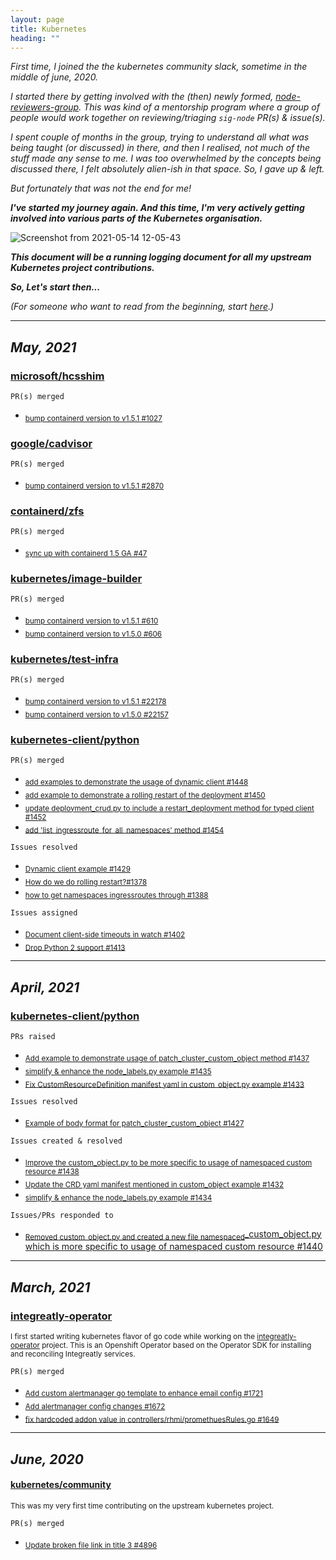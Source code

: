 ```yaml
---
layout: page
title: Kubernetes
heading: ""
---
```


*First time, I joined the the kubernetes community slack, sometime in the middle of june, 2020.*

*I started there by getting involved with the (then) newly formed, [node-reviewers-group](https://www.psaggu.com/kubernetes-mentorship/2020/07/30/node-reviewer-group-tasks.html). This was kind of a mentorship program where a group of people would work together on reviewing/triaging `sig-node` PR(s) & issue(s).*

*I spent couple of months in the group, trying to understand all what was being taught (or discussed) in there, and then I realised, not much of the stuff made  any sense to me. I was too overwhelmed by the concepts being discussed there, I felt absolutely alien-ish in that space. So, I gave up & left.*

*But fortunately that was not the end for me!*

***I've started my journey again. And this time, I'm very actively getting involved into various parts of the Kubernetes organisation.***


![Screenshot from 2021-05-14 12-05-43](https://user-images.githubusercontent.com/30499743/118231546-f30ca980-b4ac-11eb-9fd8-2d90e6d9e51e.png)


***This document will be a running logging document for all my upstream Kubernetes project contributions.***

***So, Let's start then...***


*(For someone who want to read from the beginning, start [here](https://www.psaggu.com/kubernetes.html#june-2020).)*

---

## *May, 2021*

### **[microsoft/hcsshim](https://github.com/microsoft/hcsshim)**

`PR(s) merged`
- <sub>[bump containerd version to v1.5.1 #1027](https://github.com/microsoft/hcsshim/pull/1027#event-4745184459)</sub>


### **[google/cadvisor](https://github.com/google/cadvisor/)**

`PR(s) merged`  
- <sub>[bump containerd version to v1.5.1 #2870](https://github.com/google/cadvisor/pull/2870)</sub>

### **[containerd/zfs](https://github.com/containerd/zfs/)**

`PR(s) merged`
- <sub>[sync up with containerd 1.5 GA #47](https://github.com/containerd/zfs/pull/47)</sub>

### **[kubernetes/image-builder](https://github.com/kubernetes-sigs/image-builder)**

`PR(s) merged`
- <sub>[bump containerd version to v1.5.1 #610](https://github.com/kubernetes-sigs/image-builder/pull/610)</sub>
- <sub>[bump containerd version to v1.5.0 #606](https://github.com/kubernetes-sigs/image-builder/pull/606)</sub>


### **[kubernetes/test-infra](https://github.com/kubernetes/test-infra)**

`PR(s) merged`
- <sub>[bump containerd version to v1.5.1 #22178](https://github.com/kubernetes/test-infra/pull/22178)</sub>
- <sub>[bump containerd version to v1.5.0 #22157](https://github.com/kubernetes/test-infra/pull/22157)</sub>

### **[ kubernetes-client/python ](https://github.com/kubernetes-client/python)**

`PR(s) merged`
- <sub>[add examples to demonstrate the usage of dynamic client #1448](https://github.com/kubernetes-client/python/pull/1448)</sub>
- <sub>[add example to demonstrate a rolling restart of the deployment #1450](https://github.com/kubernetes-client/python/pull/1450)</sub>
- <sub>[update deployment_crud.py to include a restart_deployment method for typed client #1452](https://github.com/kubernetes-client/python/pull/1452)</sub>
- <sub>[add 'list_ingressroute_for_all_namespaces' method #1454](https://github.com/kubernetes-client/python/pull/1454)</sub>

`Issues resolved`
- <sub>[Dynamic client example #1429](https://github.com/kubernetes-client/python/issues/1429)</sub>
- <sub>[How do we do rolling restart?#1378](https://github.com/kubernetes-client/python/issues/1378)</sub>
- <sub>[how to get namespaces ingressroutes through #1388](https://github.com/kubernetes-client/python/issues/1388)</sub>

`Issues assigned`
- <sub>[Document client-side timeouts in watch #1402](https://github.com/kubernetes-client/python/issues/1402)</sub>
- <sub>[Drop Python 2 support #1413](https://github.com/kubernetes-client/python/issues/1413)</sub>

---

## *April, 2021*

### **[ kubernetes-client/python ](https://github.com/kubernetes-client/python)**

`PRs raised`
- <sub>[Add example to demonstrate usage of patch_cluster_custom_object method #1437](https://github.com/kubernetes-client/python/pull/1437)</sub>
- <sub>[simplify & enhance the node_labels.py example #1435](https://github.com/kubernetes-client/python/pull/1435)</sub>
- <sub>[Fix CustomResourceDefinition manifest yaml in custom_object.py example #1433 ](https://github.com/kubernetes-client/python/pull/1433)</sub>
    
`Issues resolved`
- <sub>[Example of body format for patch_cluster_custom_object #1427](https://github.com/kubernetes-client/python/issues/1427)</sub>

   
`Issues created & resolved`
- <sub>[Improve the custom_object.py to be more specific to usage of namespaced custom resource #1438](https://github.com/kubernetes-client/python/issues/1438)</sub>
- <sub>[Update the CRD yaml manifest mentioned in custom_object example #1432](https://github.com/kubernetes-client/python/issues/1432)</sub>
- <sub>[simplify & enhance the node_labels.py example #1434](https://github.com/kubernetes-client/python/issues/1434)</sub>

`Issues/PRs responded to`
- <sub>[Removed custom_object.py and created a new file namespaced</sub>_custom_object.py which is more specific to usage of namespaced custom resource #1440](https://github.com/kubernetes-client/python/pull/1440)

---

## *March, 2021*

### **[integreatly-operator](https://github.com/integr8ly/integreatly-operator)**

<sub>I first started writing kubernetes flavor of go code while working on the [integreatly-operator](https://github.com/integr8ly/integreatly-operator) project. This is an Openshift Operator based on the Operator SDK for installing and reconciling Integreatly services.</sub>

`PR(s) merged`

- <sub>[Add custom alertmanager go template to enhance email config #1721](https://github.com/integr8ly/integreatly-operator/pull/1721)</sub>
- <sub>[Add alertmanager config changes #1672](https://github.com/integr8ly/integreatly-operator/pull/1672)</sub>
- <sub>[fix hardcoded addon value in controllers/rhmi/promethuesRules.go #1649](https://github.com/integr8ly/integreatly-operator/pull/1649)</sub>

---

## *June, 2020*

#### **[kubernetes/community](https://github.com/kubernetes/community/)**

<sub>This was my very first time contributing on the upstream kubernetes project.</sub>

`PR(s) merged`

- <sub>[Update broken file link in title 3 #4896](https://github.com/kubernetes/community/pull/4896)</sub>
